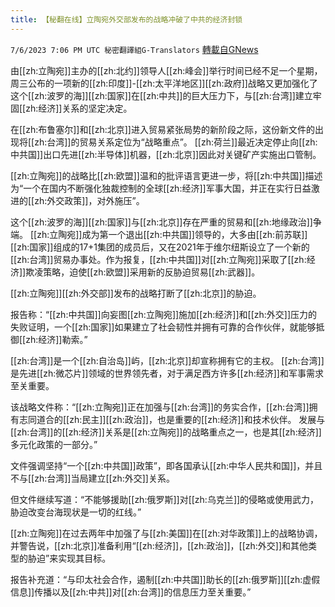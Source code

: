 ```yaml
---
title: 【秘翻在线】立陶宛外交部发布的战略冲破了中共的经济封锁
---
```

`7/6/2023 7:06 PM UTC 秘密翻譯組G-Translators` [轉載自GNews](https://gnews.org/articles/1442530)

         

由[[zh:立陶宛]]主办的[[zh:北约]]领导人[[zh:峰会]]举行时间已经不足一个星期，周三公布的一项新的[[zh:印度]]\-[[zh:太平洋地区]][[zh:政府]]战略又更加强化了这个[[zh:波罗的海]][[zh:国家]]在[[zh:中共]]的巨大压力下，与[[zh:台湾]]建立牢固[[zh:经济]]关系的坚定决定。

在[[zh:布鲁塞尔]]和[[zh:北京]]进入贸易紧张局势的新阶段之际，这份新文件的出现将[[zh:台湾]]的贸易关系定位为“战略重点”。 [[zh:荷兰]]最近决定停止向[[zh:中共国]]出口先进[[zh:半导体]]机器，[[zh:北京]]因此对关键矿产实施出口管制。

[[zh:立陶宛]]的战略比[[zh:欧盟]]温和的批评语言更进一步，将[[zh:中共国]]描述为“一个在国内不断强化独裁控制的全球[[zh:经济]]军事大国，并正在实行日益激进的[[zh:外交政策]]，对外施压”。

这个[[zh:波罗的海]][[zh:国家]]与[[zh:北京]]存在严重的贸易和[[zh:地缘政治]]争端。 [[zh:立陶宛]]成为第一个退出[[zh:中共国]]领导的，大多由[[zh:前苏联]][[zh:国家]]组成的17+1集团的成员后，又在2021年于维尔纽斯设立了一个新的[[zh:台湾]]贸易办事处。作为报复，[[zh:中共国]]对[[zh:立陶宛]]采取了[[zh:经济]]欺凌策略，迫使[[zh:欧盟]]采用新的反胁迫贸易[[zh:武器]]。

[[zh:立陶宛]][[zh:外交部]]发布的战略打断了[[zh:北京]]的胁迫。

报告称：“[[zh:中共国]]向妄图[[zh:立陶宛]]施加[[zh:经济]]和[[zh:外交]]压力的失败证明，一个[[zh:国家]]如果建立了社会韧性并拥有可靠的合作伙伴，就能够抵御[[zh:经济]]勒索。”

[[zh:台湾]]是一个[[zh:自治岛]]屿，[[zh:北京]]却宣称拥有它的主权。 [[zh:台湾]]是先进[[zh:微芯片]]领域的世界领先者，对于满足西方许多[[zh:经济]]和军事需求至关重要。

该战略文件称：“[[zh:立陶宛]]正在加强与[[zh:台湾]]的务实合作，[[zh:台湾]]拥有志同道合的[[zh:民主]][[zh:政治]]，也是重要的[[zh:经济]]和技术伙伴。 发展与[[zh:台湾]]的[[zh:经济]]关系是[[zh:立陶宛]]的战略重点之一，也是其[[zh:经济]]多元化政策的一部分。”

文件强调坚持“一个[[zh:中共国]]政策”，即各国承认[[zh:中华人民共和国]]，并且不与[[zh:台湾]]当局建立[[zh:外交]]关系。

但文件继续写道：“不能够援助[[zh:俄罗斯]]对[[zh:乌克兰]]的侵略或使用武力，胁迫改变台海现状是一切的红线。”

[[zh:立陶宛]]在过去两年中加强了与[[zh:美国]]在[[zh:对华政策]]上的战略协调，并警告说，[[zh:北京]]准备利用“[[zh:经济]]，[[zh:政治]]，[[zh:外交]]和其他类型的胁迫”来实现其目标。

报告补充道：“与印太社会合作，遏制[[zh:中共国]]助长的[[zh:俄罗斯]][[zh:虚假信息]]传播以及[[zh:中共]]对[[zh:台湾]]的信息压力至关重要。”
